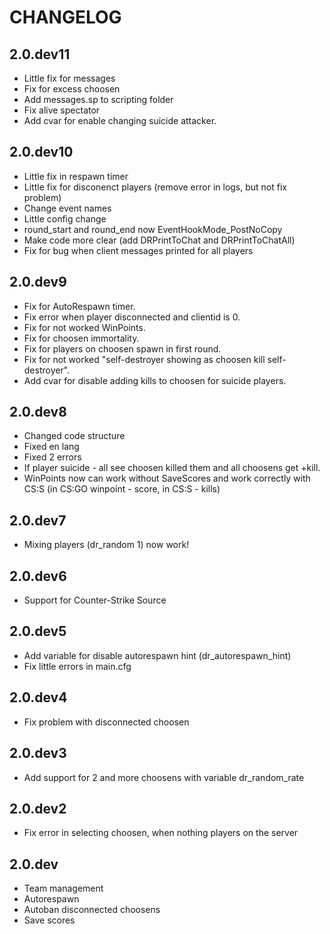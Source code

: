 # CHANGELOG

## 2.0.dev11
- Little fix for messages
- Fix for excess choosen
- Add messages.sp to scripting folder
- Fix alive spectator
- Add cvar for enable changing suicide attacker.

## 2.0.dev10
- Little fix in respawn timer
- Little fix for disconenct players (remove error in logs, but not fix problem)
- Change event names
- Little config change
- round_start and round_end now EventHookMode_PostNoCopy
- Make code more clear (add DRPrintToChat and DRPrintToChatAll)
- Fix for bug when client messages printed for all players

## 2.0.dev9
- Fix for AutoRespawn timer.
- Fix error when player disconnected and clientid is 0.
- Fix for not worked WinPoints.
- Fix for choosen immortality.
- Fix for players on choosen spawn in first round.
- Fix for not worked "self-destroyer showing as choosen kill self-destroyer".
- Add cvar for disable adding kills to choosen for suicide players.

## 2.0.dev8
- Changed code structure
- Fixed en lang
- Fixed 2 errors
- If player suicide - all see choosen killed them and all choosens get +kill.
- WinPoints now can work without SaveScores and work correctly with CS:S (in CS:GO winpoint - score, in CS:S - kills)

## 2.0.dev7
- Mixing players (dr_random 1) now work!

## 2.0.dev6
- Support for Counter-Strike Source

## 2.0.dev5
- Add variable for disable autorespawn hint (dr_autorespawn_hint)
- Fix little errors in main.cfg

## 2.0.dev4
- Fix problem with disconnected choosen

## 2.0.dev3
- Add support for 2 and more choosens with variable dr_random_rate

## 2.0.dev2
- Fix error in selecting choosen, when nothing players on the server

## 2.0.dev
- Team management
- Autorespawn
- Autoban disconnected choosens
- Save scores